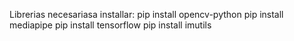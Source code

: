 Librerias necesariasa installar:
pip install opencv-python
pip install mediapipe
pip install tensorflow
pip install imutils
